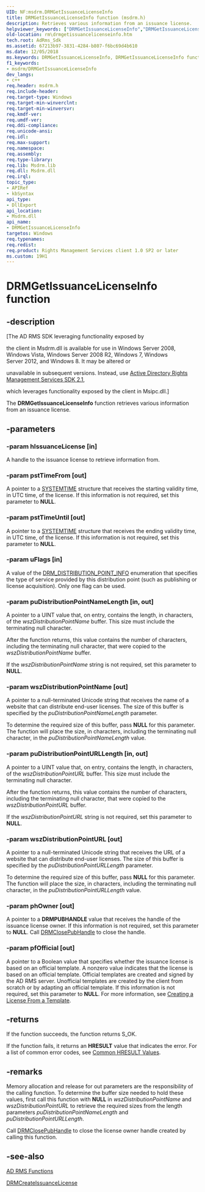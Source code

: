 ```yaml
---
UID: NF:msdrm.DRMGetIssuanceLicenseInfo
title: DRMGetIssuanceLicenseInfo function (msdrm.h)
description: Retrieves various information from an issuance license.helpviewer_keywords: ["DRMGetIssuanceLicenseInfo","DRMGetIssuanceLicenseInfo function [Active Directory Rights Management Services SDK 1.0]","msdrm/DRMGetIssuanceLicenseInfo","rm.drmgetissuancelicenseinfo"]
old-location: rm\drmgetissuancelicenseinfo.htm
tech.root: AdRms_Sdk
ms.assetid: 67213b97-3831-4284-b807-f6bc69d4b610
ms.date: 12/05/2018
ms.keywords: DRMGetIssuanceLicenseInfo, DRMGetIssuanceLicenseInfo function [Active Directory Rights Management Services SDK 1.0], msdrm/DRMGetIssuanceLicenseInfo, rm.drmgetissuancelicenseinfo
f1_keywords:
- msdrm/DRMGetIssuanceLicenseInfo
dev_langs:
- c++
req.header: msdrm.h
req.include-header: 
req.target-type: Windows
req.target-min-winverclnt: 
req.target-min-winversvr: 
req.kmdf-ver: 
req.umdf-ver: 
req.ddi-compliance: 
req.unicode-ansi: 
req.idl: 
req.max-support: 
req.namespace: 
req.assembly: 
req.type-library: 
req.lib: Msdrm.lib
req.dll: Msdrm.dll
req.irql: 
topic_type:
- APIRef
- kbSyntax
api_type:
- DllExport
api_location:
- Msdrm.dll
api_name:
- DRMGetIssuanceLicenseInfo
targetos: Windows
req.typenames: 
req.redist: 
req.product: Rights Management Services client 1.0 SP2 or later
ms.custom: 19H1
---
```


# DRMGetIssuanceLicenseInfo function


## -description


<p class="CCE_Message">[The AD RMS SDK leveraging functionality exposed by 

the client in Msdrm.dll is available for use in Windows Server 2008, Windows Vista, Windows Server 2008 R2, Windows 7, Windows Server 2012, and Windows 8. It may be altered or 

unavailable in subsequent versions. Instead, use <a href="https://docs.microsoft.com/previous-versions/windows/desktop/msipc/microsoft-information-protection-and-control-client-portal">Active Directory Rights Management Services SDK 2.1</a>, 

which leverages functionality exposed by the client in Msipc.dll.]

The <b>DRMGetIssuanceLicenseInfo</b> function retrieves various information from an issuance license.


## -parameters




### -param hIssuanceLicense [in]

A handle to the issuance license to retrieve information from.


### -param pstTimeFrom [out]

A pointer to a <a href="https://docs.microsoft.com/windows/desktop/api/minwinbase/ns-minwinbase-systemtime">SYSTEMTIME</a> structure that receives the starting validity time, in UTC time, of the license. If this information is not required, set this parameter to <b>NULL</b>.


### -param pstTimeUntil [out]

A pointer to a <a href="https://docs.microsoft.com/windows/desktop/api/minwinbase/ns-minwinbase-systemtime">SYSTEMTIME</a> structure that receives the ending validity time, in UTC time, of the license. If this information is not required, set this parameter to <b>NULL</b>.


### -param uFlags [in]

A value of the <a href="https://docs.microsoft.com/windows/desktop/api/msdrmdefs/ne-msdrmdefs-drm_distribution_point_info">DRM_DISTRIBUTION_POINT_INFO</a> enumeration that specifies the type of service provided by this distribution point (such as publishing or license acquisition). Only one flag can be used.


### -param puDistributionPointNameLength [in, out]

A pointer to a UINT value that, on entry, contains the length, in characters, of the <i>wszDistributionPointName</i> buffer. This size must include the terminating null character.

After the function returns, this value contains the number of characters, including the terminating null character, that were copied to the <i>wszDistributionPointName</i> buffer.

If the <i>wszDistributionPointName</i> string is not required, set this parameter to <b>NULL</b>.


### -param wszDistributionPointName [out]

A pointer to a null-terminated Unicode string that receives the name of a website that can distribute end-user licenses. The size of this buffer is specified by the <i>puDistributionPointNameLength</i> parameter.

To determine the required size of this buffer, pass <b>NULL</b> for this parameter. The function will place the size, in characters, including the terminating null character, in the <i>puDistributionPointNameLength</i> value.


### -param puDistributionPointURLLength [in, out]

A pointer to a UINT value that, on entry, contains the length, in characters, of the <i>wszDistributionPointURL</i> buffer. This size must include the terminating null character.

After the function returns, this value contains the number of characters, including the terminating null character, that were copied to the <i>wszDistributionPointURL</i> buffer.

If the <i>wszDistributionPointURL</i> string is not required, set this parameter to <b>NULL</b>.


### -param wszDistributionPointURL [out]

A pointer to a null-terminated Unicode string that receives the URL of a website that can distribute end-user licenses. The size of this buffer is specified by the <i>puDistributionPointURLLength</i> parameter.

To determine the required size of this buffer, pass <b>NULL</b> for this parameter. The function will place the size, in characters, including the terminating null character, in the <i>puDistributionPointURLLength</i> value.


### -param phOwner [out]

A pointer to a <b>DRMPUBHANDLE</b> value that receives the handle of the issuance license owner. If this information is not required, set this parameter to <b>NULL</b>. Call <a href="https://docs.microsoft.com/previous-versions/windows/desktop/api/msdrm/nf-msdrm-drmclosepubhandle">DRMClosePubHandle</a> to close the handle.


### -param pfOfficial [out]

A pointer to  a Boolean value that specifies whether the issuance license is based on an official template. A nonzero value indicates that the license is based on an official template. Official templates are created and signed by the AD RMS server. Unofficial templates are created by the client from scratch or by adapting an official template. If this information is not required, set this parameter to <b>NULL</b>. For more information, see <a href="https://docs.microsoft.com/previous-versions/windows/desktop/adrms_sdk/creating-a-license-from-a-template">Creating a License From a Template</a>.


## -returns



 If the function succeeds, the function returns S_OK.

If the function fails, it returns an <b>HRESULT</b> value that indicates the error. For a list of common error codes, see <a href="https://docs.microsoft.com/windows/desktop/SecCrypto/common-hresult-values">Common HRESULT Values</a>.




## -remarks



Memory allocation and release for out parameters are the responsibility of the calling function. To determine the buffer size needed to hold these values, first call this function with <b>NULL</b> in <i>wszDistributionPointName</i> and <i>wszDistributionPointURL</i> to retrieve the required sizes from the length parameters <i>puDistributionPointNameLength</i> and <i>puDistributionPointURLLength</i>.

Call <a href="https://docs.microsoft.com/previous-versions/windows/desktop/api/msdrm/nf-msdrm-drmclosepubhandle">DRMClosePubHandle</a> to close the license owner handle created by calling this function.




## -see-also




<a href="https://docs.microsoft.com/previous-versions/windows/desktop/adrms_sdk/ad-rms-functions">AD RMS Functions</a>



<a href="https://docs.microsoft.com/previous-versions/windows/desktop/api/msdrm/nf-msdrm-drmcreateissuancelicense">DRMCreateIssuanceLicense</a>
 

 

